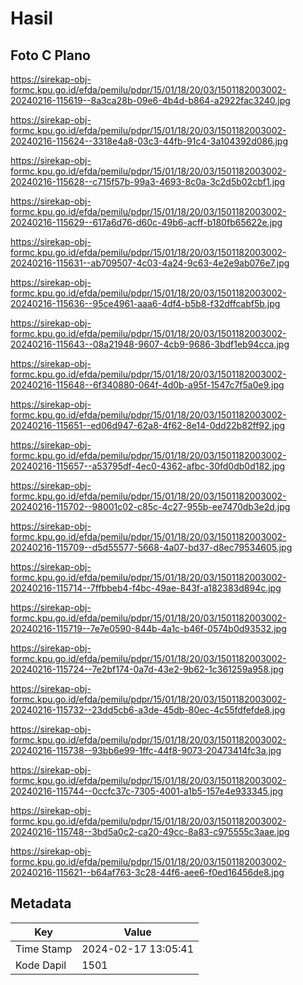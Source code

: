 # Hasil

## Foto C Plano

https://sirekap-obj-formc.kpu.go.id/efda/pemilu/pdpr/15/01/18/20/03/1501182003002-20240216-115619--8a3ca28b-09e6-4b4d-b864-a2922fac3240.jpg

https://sirekap-obj-formc.kpu.go.id/efda/pemilu/pdpr/15/01/18/20/03/1501182003002-20240216-115624--3318e4a8-03c3-44fb-91c4-3a104392d086.jpg

https://sirekap-obj-formc.kpu.go.id/efda/pemilu/pdpr/15/01/18/20/03/1501182003002-20240216-115628--c715f57b-99a3-4693-8c0a-3c2d5b02cbf1.jpg

https://sirekap-obj-formc.kpu.go.id/efda/pemilu/pdpr/15/01/18/20/03/1501182003002-20240216-115629--617a6d76-d60c-49b6-acff-b180fb65622e.jpg

https://sirekap-obj-formc.kpu.go.id/efda/pemilu/pdpr/15/01/18/20/03/1501182003002-20240216-115631--ab709507-4c03-4a24-9c63-4e2e9ab076e7.jpg

https://sirekap-obj-formc.kpu.go.id/efda/pemilu/pdpr/15/01/18/20/03/1501182003002-20240216-115636--95ce4961-aaa6-4df4-b5b8-f32dffcabf5b.jpg

https://sirekap-obj-formc.kpu.go.id/efda/pemilu/pdpr/15/01/18/20/03/1501182003002-20240216-115643--08a21948-9607-4cb9-9686-3bdf1eb94cca.jpg

https://sirekap-obj-formc.kpu.go.id/efda/pemilu/pdpr/15/01/18/20/03/1501182003002-20240216-115648--6f340880-064f-4d0b-a95f-1547c7f5a0e9.jpg

https://sirekap-obj-formc.kpu.go.id/efda/pemilu/pdpr/15/01/18/20/03/1501182003002-20240216-115651--ed06d947-62a8-4f62-8e14-0dd22b82ff92.jpg

https://sirekap-obj-formc.kpu.go.id/efda/pemilu/pdpr/15/01/18/20/03/1501182003002-20240216-115657--a53795df-4ec0-4362-afbc-30fd0db0d182.jpg

https://sirekap-obj-formc.kpu.go.id/efda/pemilu/pdpr/15/01/18/20/03/1501182003002-20240216-115702--98001c02-c85c-4c27-955b-ee7470db3e2d.jpg

https://sirekap-obj-formc.kpu.go.id/efda/pemilu/pdpr/15/01/18/20/03/1501182003002-20240216-115709--d5d55577-5668-4a07-bd37-d8ec79534605.jpg

https://sirekap-obj-formc.kpu.go.id/efda/pemilu/pdpr/15/01/18/20/03/1501182003002-20240216-115714--7ffbbeb4-f4bc-49ae-843f-a182383d894c.jpg

https://sirekap-obj-formc.kpu.go.id/efda/pemilu/pdpr/15/01/18/20/03/1501182003002-20240216-115719--7e7e0590-844b-4a1c-b46f-0574b0d93532.jpg

https://sirekap-obj-formc.kpu.go.id/efda/pemilu/pdpr/15/01/18/20/03/1501182003002-20240216-115724--7e2bf174-0a7d-43e2-9b62-1c361259a958.jpg

https://sirekap-obj-formc.kpu.go.id/efda/pemilu/pdpr/15/01/18/20/03/1501182003002-20240216-115732--23dd5cb6-a3de-45db-80ec-4c55fdfefde8.jpg

https://sirekap-obj-formc.kpu.go.id/efda/pemilu/pdpr/15/01/18/20/03/1501182003002-20240216-115738--93bb6e99-1ffc-44f8-9073-20473414fc3a.jpg

https://sirekap-obj-formc.kpu.go.id/efda/pemilu/pdpr/15/01/18/20/03/1501182003002-20240216-115744--0ccfc37c-7305-4001-a1b5-157e4e933345.jpg

https://sirekap-obj-formc.kpu.go.id/efda/pemilu/pdpr/15/01/18/20/03/1501182003002-20240216-115748--3bd5a0c2-ca20-49cc-8a83-c975555c3aae.jpg

https://sirekap-obj-formc.kpu.go.id/efda/pemilu/pdpr/15/01/18/20/03/1501182003002-20240216-115621--b64af763-3c28-44f6-aee6-f0ed16456de8.jpg


## Metadata

| Key        | Value               |
| ---------- | ------------------- |
| Time Stamp | 2024-02-17 13:05:41 |
| Kode Dapil | 1501                |



